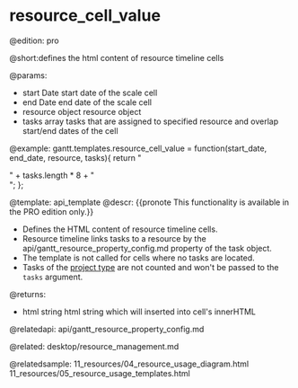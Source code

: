 resource_cell_value
=============

@edition: pro


@short:defines the html content of resource timeline cells 
	
@params:
- start			Date			start date of the scale cell  
- end			Date			end date of the scale cell
- resource		object	 		resource object
- tasks			array			tasks that are assigned to specified resource and overlap start/end dates of the cell

@example:
gantt.templates.resource_cell_value = function(start_date, end_date, resource, tasks){
	return "<div>" + tasks.length * 8 + "</div>";
};

@template:	api_template
@descr:
{{pronote This functionality is available in the PRO edition only.}}

- Defines the HTML content of resource timeline cells.
- Resource timeline links tasks to a resource by the api/gantt_resource_property_config.md property of the task object.
- The template is not called for cells where no tasks are located.
- Tasks of the [project type](api/gantt_types_config.md) are not counted and won't be passed to the `tasks` argument.


@returns:
- html		string		html string which will inserted into cell's innerHTML

@relatedapi:
api/gantt_resource_property_config.md

@related: desktop/resource_management.md

@relatedsample:
11_resources/04_resource_usage_diagram.html
11_resources/05_resource_usage_templates.html